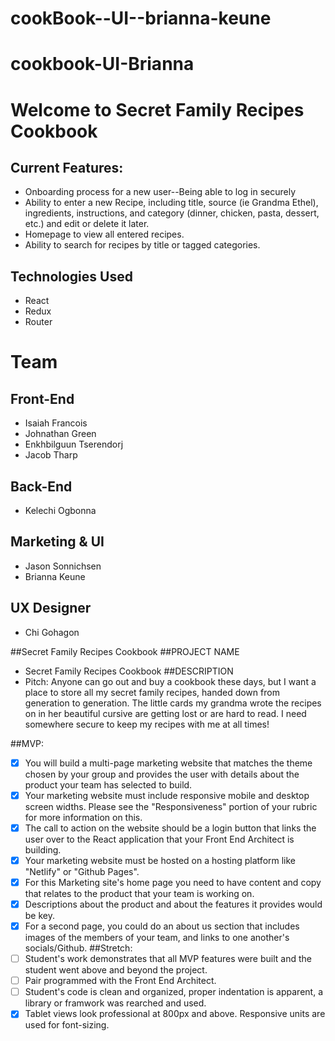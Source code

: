 # cookBook--UI--brianna-keune
# cookbook-UI-Brianna

# Welcome to Secret Family Recipes Cookbook

## Current Features:

- Onboarding process for a new user--Being able to log in securely
- Ability to enter a new Recipe, including title, source (ie Grandma Ethel), ingredients, instructions, and category (dinner, chicken, pasta, dessert, etc.) and edit or delete it later.
- Homepage to view all entered recipes.
- Ability to search for recipes by title or tagged categories.


## Technologies Used

- React
- Redux
- Router

# Team

## Front-End

- Isaiah Francois
- Johnathan Green
- Enkhbilguun Tserendorj
- Jacob Tharp

## Back-End

- Kelechi Ogbonna

## Marketing & UI

- Jason Sonnichsen
- Brianna Keune

## UX Designer

- Chi Gohagon

##Secret Family Recipes Cookbook
##PROJECT NAME
- Secret Family Recipes Cookbook
##DESCRIPTION
- Pitch: Anyone can go out and buy a cookbook these days, but I want a place to store all my secret family recipes, handed down from generation to generation. The little cards my grandma wrote the recipes on in her beautiful cursive are getting lost or are hard to read. I need somewhere secure to keep my recipes with me at all times!

##MVP:
- [x]  You will build a multi-page marketing website that matches the theme chosen by your group and provides the user with details about the product your team has selected to build.
- [x]  Your marketing website must include responsive mobile and desktop screen widths. Please see the "Responsiveness" portion of your rubric for more information on this.
- [x]  The call to action on the website should be a login button that links the user over to the React application that your Front End Architect is building.
- [x]  Your marketing website must be hosted on a hosting platform like "Netlify" or "Github Pages".
- [x]  For this Marketing site's home page you need to have content and copy that relates to the product that your team is working on.
- [x]  Descriptions about the product and about the features it provides would be key.
- [x]  For a second page, you could do an about us section that includes images of the members of your team, and links to one another's socials/Github.
##Stretch:
- [ ]  Student's work demonstrates that all MVP features were built and the student went above and beyond the project.
- [ ]  Pair programmed with the Front End Architect.
- [ ]  Student's code is clean and organized, proper indentation is apparent, a library or framwork was rearched and used.
- [x]  Tablet views look professional at 800px and above. Responsive units are used for font-sizing.